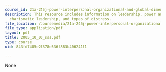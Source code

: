 ```yaml
---
course_id: 21a-245j-power-interpersonal-organizational-and-global-dimensions-fall-2005
description: This resource includes information on leadership, power and leadership,
  charismatic leadership, and types of distress.
file_location: /coursemedia/21a-245j-power-interpersonal-organizational-and-global-dimensions-fall-2005/843fd7485e27378e536f883b40624171_2005_10_03_sss.pdf
file_type: application/pdf
layout: pdf
title: 2005_10_03_sss.pdf
type: course
uid: 843fd7485e27378e536f883b40624171

---
```

None